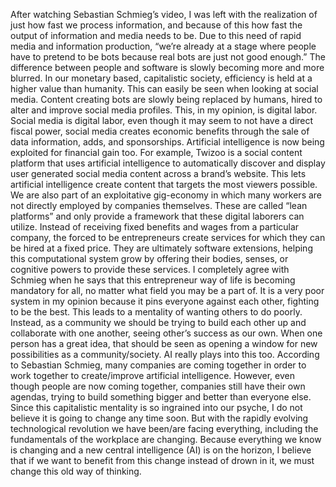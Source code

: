 After watching Sebastian Schmieg’s video, I was left with the realization of just how fast we process information, and because 
of this how fast the output of information and media needs to be. Due to this need of rapid media and information production, 
“we’re already at a stage where people have to pretend to be bots because real bots are just not good enough.” The difference 
between people and software is slowly becoming more and more blurred. In our monetary based, capitalistic society, efficiency
is held at a higher value than humanity. This can easily be seen when looking at social media. Content creating bots are slowly being  replaced by humans, hired to alter and improve social media profiles. This, in my opinion, is digital labor. Social media is digital labor, even though it may seem to not have a direct fiscal power, social media creates economic benefits through the sale of data information, adds, and sponsorships. Artificial intelligence is now being exploited for financial gain too. For example, Twizoo is a social content platform that uses artificial intelligence to automatically discover and display user generated social media content across a brand’s website. This lets artificial intelligence create content that targets the most viewers possible. 
We are also part of an exploitative gig-economy in which many workers are not directly employed by companies themselves. These
are called “lean platforms” and only provide a framework that these digital laborers can utilize. Instead of receiving fixed 
benefits and wages from a particular company, the forced to be entrepreneurs create services for which they can be hired at a 
fixed price. They are ultimately software extensions, helping this computational system grow by offering their bodies, senses,
or cognitive powers to provide these services.
I completely agree with Schmieg when he says that this entrepreneur way of life is becoming mandatory for all, no matter what
field you may be a part of. It is a very poor system in my  opinion because it pins everyone against each other, fighting to 
be the best. This leads to a mentality of wanting  others to do poorly. Instead, as a community we should be  trying to build
each other up and collaborate with one another, seeing other’s success as our own. When one person has a great idea, that 
should be seen as opening a window for new possibilities as a community/society. AI really plays into this too. According to 
Sebastian Schmieg, many companies are coming together in order to work together to create/improve artificial intelligence. 
However, even though people are now coming together, companies still have their own agendas, trying to build something bigger 
and better than everyone else.
Since this capitalistic mentality is so ingrained into our psyche, I do not believe it is going to change any time soon. But 
with the rapidly evolving technological revolution we have been/are facing everything, including the fundamentals of the 
workplace are changing. Because everything we know is changing and a new central intelligence (AI) is on the horizon, I
believe that if we want to benefit from this change instead of drown in it, we must change this old way of thinking.
